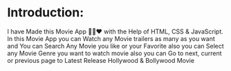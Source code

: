 #  Introduction:
I have Made this Movie App 🍿🎥♥ with the Help of HTML, CSS & JavaScript. In this Movie App you can Watch any Movie trailers as many as you want and You can Search Any Movie you like or your Favorite also you can Select any Movie Genre you want to watch movie also you can Go to next, current or previous page to Latest Release Hollywood & Bollywood Movie
